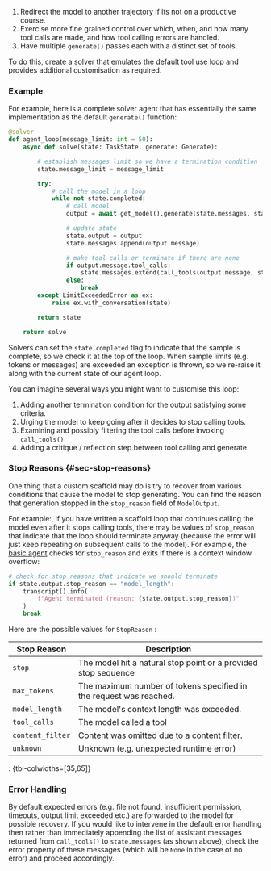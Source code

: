 1.  Redirect the model to another trajectory if its not on a productive course.
2.  Exercise more fine grained control over which, when, and how many tool calls are made, and how tool calling errors are handled.
3.  Have multiple `generate()` passes each with a distinct set of tools.

To do this, create a solver that emulates the default tool use loop and provides additional customisation as required. 

### Example

For example, here is a complete solver agent that has essentially the same implementation as the default `generate()` function:

``` python
@solver
def agent_loop(message_limit: int = 50):
    async def solve(state: TaskState, generate: Generate):

        # establish messages limit so we have a termination condition
        state.message_limit = message_limit

        try:
            # call the model in a loop
            while not state.completed:
                # call model
                output = await get_model().generate(state.messages, state.tools)

                # update state
                state.output = output
                state.messages.append(output.message)

                # make tool calls or terminate if there are none
                if output.message.tool_calls:
                    state.messages.extend(call_tools(output.message, state.tools))
                else:
                    break
        except LimitExceededError as ex:
            raise ex.with_conversation(state)

        return state

    return solve
```

Solvers can set the `state.completed` flag to indicate that the sample is complete, so we check it at the top of the loop. When sample limits (e.g. tokens or messages) are exceeded an exception is thrown, so we re-raise it along with the current state of our agent loop.

You can imagine several ways you might want to customise this loop:

1.  Adding another termination condition for the output satisfying some criteria.
2.  Urging the model to keep going after it decides to stop calling tools.
3.  Examining and possibly filtering the tool calls before invoking `call_tools()`
4.  Adding a critique / reflection step between tool calling and generate.


### Stop Reasons {#sec-stop-reasons}

One thing that a custom scaffold may do is try to recover from various conditions that cause the model to stop generating. You can find the reason that generation stopped in the `stop_reason` field of `ModelOutput`. 

For example:, if you have written a scaffold loop that continues calling the model even after it stops calling tools, there may be values of `stop_reason` that indicate that the loop should terminate anyway (because the error will just keep repeating on subsequent calls to the model). For example, the [basic agent](agents.qmd#sec-basic-agent) checks for `stop_reason` and exits if there is a context window overflow:

```python
# check for stop reasons that indicate we should terminate
if state.output.stop_reason == "model_length":
    transcript().info(
        f"Agent terminated (reason: {state.output.stop_reason})"
    )
    break
```

Here are the possible values for `StopReason` :

| Stop Reason | Description |
|----|----|
| `stop` | The model hit a natural stop point or a provided stop sequence |
| `max_tokens` | The maximum number of tokens specified in the request was reached. |
| `model_length` | The model's context length was exceeded. |
| `tool_calls` | The model called a tool |
| `content_filter` | Content was omitted due to a content filter. |
| `unknown` | Unknown (e.g. unexpected runtime error) |

: {tbl-colwidths=\[35,65\]}

### Error Handling

By default expected errors (e.g. file not found, insufficient permission, timeouts, output limit exceeded etc.) are forwarded to the model for possible recovery. If you would like to intervene in the default error handling then rather than immediately appending the list of assistant messages returned from `call_tools()` to `state.messages` (as shown above), check the error property of these messages (which will be `None` in the case of no error) and proceed accordingly.